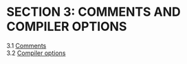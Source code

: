 # SECTION 3: COMMENTS AND COMPILER OPTIONS  
3.1 [Comments](man_s3-1-comments.md)  
3.2 [Compiler options](man_s3-2-compile-options.md)  

